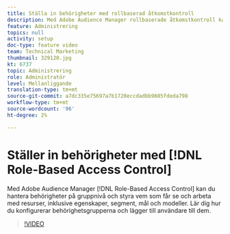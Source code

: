```yaml
---
title: Ställa in behörigheter med rollbaserad åtkomstkontroll
description: Med Adobe Audience Manager rollbaserade åtkomstkontroll kan du hantera behörigheter på gruppnivå och styra vem som får se och arbeta med resurser, inklusive egenskaper, segment, mål och modeller. Lär dig hur du konfigurerar behörighetsgrupperna och lägger till användare till dem.
feature: Administrering
topics: null
activity: setup
doc-type: feature video
team: Technical Marketing
thumbnail: 329120.jpg
kt: 6737
topic: Administrering
role: Administratör
level: Mellanliggande
translation-type: tm+mt
source-git-commit: a7dc335e75697a7b1720eccdadbb9605fdeda798
workflow-type: tm+mt
source-wordcount: '96'
ht-degree: 2%

---
```



# Ställer in behörigheter med [!DNL Role-Based Access Control]

Med Adobe Audience Manager [!DNL Role-Based Access Control] kan du hantera behörigheter på gruppnivå och styra vem som får se och arbeta med resurser, inklusive egenskaper, segment, mål och modeller. Lär dig hur du konfigurerar behörighetsgrupperna och lägger till användare till dem.

>[!VIDEO](https://video.tv.adobe.com/v/329120/?quality=12&learn=on)
